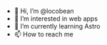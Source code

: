 - 👋 Hi, I’m @locobean
- 👀 I’m interested in web apps
- 🌱 I’m currently learning Astro
- 📫 How to reach me 

<!---
locobean/locobean is a ✨ special ✨ repository because its `README.md` (this file) appears on your GitHub profile.
You can click the Preview link to take a look at your changes.
--->
